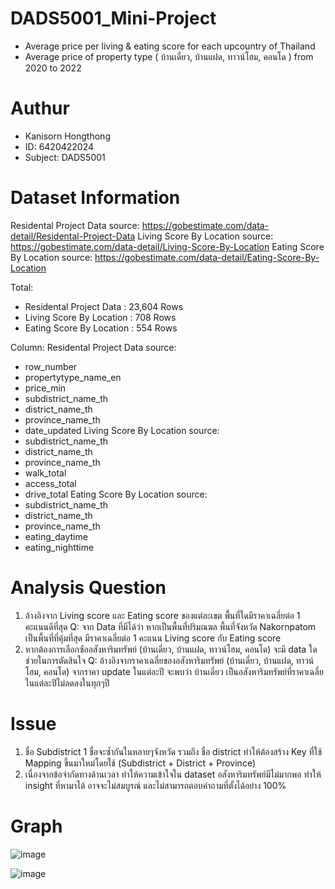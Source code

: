 # DADS5001_Mini-Project
- Average price per living &amp; eating score for each upcountry of Thailand
- Average price of property type ( บ้านเดี่ยว, บ้านแฝด, ทาวน์โฮม, คอนโด ) from 2020 to 2022

# Authur
- Kanisorn Hongthong
- ID: 6420422024
- Subject: DADS5001

# Dataset Information

Residental Project Data source: https://gobestimate.com/data-detail/Residental-Project-Data
Living Score By Location source: https://gobestimate.com/data-detail/Living-Score-By-Location
Eating Score By Location source: https://gobestimate.com/data-detail/Eating-Score-By-Location

Total: 
  - Residental Project Data : 23,604 Rows
  - Living Score By Location : 708 Rows
  - Eating Score By Location : 554 Rows
  
 Column:
 Residental Project Data source:
  - row_number
  - propertytype_name_en
  - price_min
  - subdistrict_name_th
  - district_name_th
  - province_name_th
  - date_updated
 Living Score By Location source:
  - subdistrict_name_th
  - district_name_th
  - province_name_th
  - walk_total
  - access_total
  - drive_total
 Eating Score By Location source:
  - subdistrict_name_th
  - district_name_th
  - province_name_th
  - eating_daytime
  - eating_nighttime
  
 # Analysis Question
 1. อ้างอิงจาก Living score และ Eating score ของแต่ละเขต พื้นที่ใดมีราคาเฉลี่ยต่อ 1 คะแนนดีที่สุด
    Q: จาก Data ที่มีได้ว่า หากเป็นพื้นที่ปริมณฆล พื้นที่จังหวัด Nakornpatom เป็นพื้นที่ที่คุ้มที่สุด มีราคาเฉลี่ยต่อ 1 คะแนน Living score กับ Eating score
 2. หากต้องการเลือกซ์้ออสังหาริมทรัพย์ (บ้านเดี่ยว, บ้านแฝด, ทาวน์โฮม, คอนโด) จะมี data ใดช่วยในการตัดสินใจ
    Q: อ้างอิงจากราคาเฉลี่ยของอสังหาริมทรัพย์ (บ้านเดี่ยว, บ้านแฝด, ทาวน์โฮม, คอนโด) จากราคา update ในแต่ละปี จะพบว่า บ้านเดี่ยว เป็นอสังหาริมทรัพย์ที่ราคาเฉลี่ยในแต่ละปีไม่ลดลงในทุกๆปี
    
 # Issue
 1. ชื่อ Subdistrict 1 ชื่อจะซ้ำกันในหลายๆจังหวัด รวมถึง ชื่อ district ทำให้ต้องสร้าง Key ที่ใช้ Mapping ขึ้นมาใหม่โดยใช้ (Subdistrict + District + Province)
 2. เนื่องจากข้อจำกัดทางด้านเวลา ทำให้ความเข้าใจใน dataset อสังหาริมทรัพย์มีไม่มากพอ ทำให้ insight ที่หามาได้ อาจจะไม่สมบูรณ์ และไม่สามารถตอบคำถามที่ตั้งได้อย่าง 100%
 
  # Graph
  
  
  ![image](https://user-images.githubusercontent.com/115795313/195882543-d6060bdf-397e-40d8-919b-b253659440a7.png)


  ![image](https://user-images.githubusercontent.com/115795313/195882708-9833ee28-db08-457b-a451-0ac6882e9e6d.png)

 
 
  

